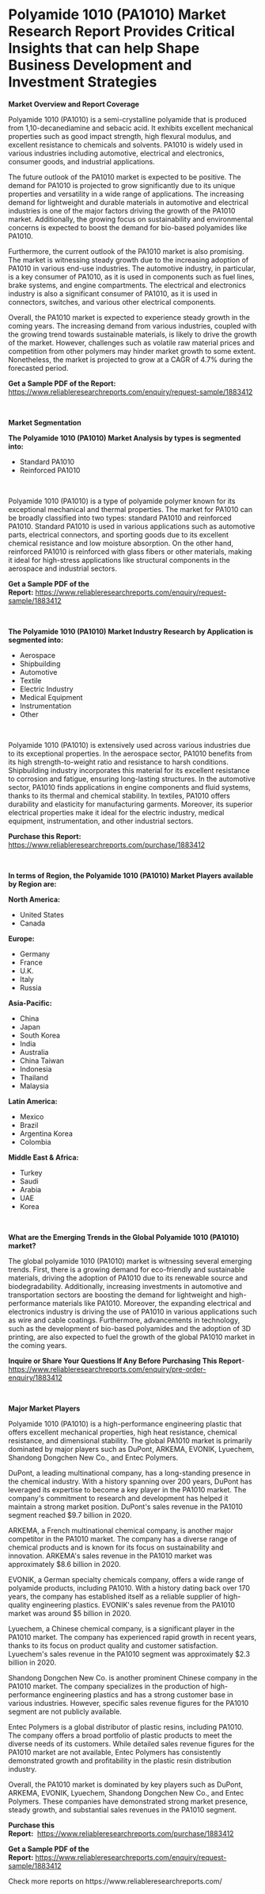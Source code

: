 <p><h1>Polyamide 1010 (PA1010) Market Research Report Provides Critical Insights that can help Shape Business Development and Investment Strategies</h1></p><p><strong>Market Overview and Report Coverage</strong></p>
<p><p>Polyamide 1010 (PA1010) is a semi-crystalline polyamide that is produced from 1,10-decanediamine and sebacic acid. It exhibits excellent mechanical properties such as good impact strength, high flexural modulus, and excellent resistance to chemicals and solvents. PA1010 is widely used in various industries including automotive, electrical and electronics, consumer goods, and industrial applications.</p><p>The future outlook of the PA1010 market is expected to be positive. The demand for PA1010 is projected to grow significantly due to its unique properties and versatility in a wide range of applications. The increasing demand for lightweight and durable materials in automotive and electrical industries is one of the major factors driving the growth of the PA1010 market. Additionally, the growing focus on sustainability and environmental concerns is expected to boost the demand for bio-based polyamides like PA1010.</p><p>Furthermore, the current outlook of the PA1010 market is also promising. The market is witnessing steady growth due to the increasing adoption of PA1010 in various end-use industries. The automotive industry, in particular, is a key consumer of PA1010, as it is used in components such as fuel lines, brake systems, and engine compartments. The electrical and electronics industry is also a significant consumer of PA1010, as it is used in connectors, switches, and various other electrical components.</p><p>Overall, the PA1010 market is expected to experience steady growth in the coming years. The increasing demand from various industries, coupled with the growing trend towards sustainable materials, is likely to drive the growth of the market. However, challenges such as volatile raw material prices and competition from other polymers may hinder market growth to some extent. Nonetheless, the market is projected to grow at a CAGR of 4.7% during the forecasted period.</p></p>
<p><strong>Get a Sample PDF of the Report:</strong> <a href="https://www.reliableresearchreports.com/enquiry/request-sample/1883412">https://www.reliableresearchreports.com/enquiry/request-sample/1883412</a></p>
<p>&nbsp;</p>
<p><strong>Market Segmentation</strong></p>
<p><strong>The Polyamide 1010 (PA1010) Market Analysis by types is segmented into:</strong></p>
<p><ul><li>Standard PA1010</li><li>Reinforced PA1010</li></ul></p>
<p>&nbsp;</p>
<p><p>Polyamide 1010 (PA1010) is a type of polyamide polymer known for its exceptional mechanical and thermal properties. The market for PA1010 can be broadly classified into two types: standard PA1010 and reinforced PA1010. Standard PA1010 is used in various applications such as automotive parts, electrical connectors, and sporting goods due to its excellent chemical resistance and low moisture absorption. On the other hand, reinforced PA1010 is reinforced with glass fibers or other materials, making it ideal for high-stress applications like structural components in the aerospace and industrial sectors.</p></p>
<p><strong>Get a Sample PDF of the Report:</strong>&nbsp;<a href="https://www.reliableresearchreports.com/enquiry/request-sample/1883412">https://www.reliableresearchreports.com/enquiry/request-sample/1883412</a></p>
<p>&nbsp;</p>
<p><strong>The Polyamide 1010 (PA1010) Market Industry Research by Application is segmented into:</strong></p>
<p><ul><li>Aerospace</li><li>Shipbuilding</li><li>Automotive</li><li>Textile</li><li>Electric Industry</li><li>Medical Equipment</li><li>Instrumentation</li><li>Other</li></ul></p>
<p>&nbsp;</p>
<p><p>Polyamide 1010 (PA1010) is extensively used across various industries due to its exceptional properties. In the aerospace sector, PA1010 benefits from its high strength-to-weight ratio and resistance to harsh conditions. Shipbuilding industry incorporates this material for its excellent resistance to corrosion and fatigue, ensuring long-lasting structures. In the automotive sector, PA1010 finds applications in engine components and fluid systems, thanks to its thermal and chemical stability. In textiles, PA1010 offers durability and elasticity for manufacturing garments. Moreover, its superior electrical properties make it ideal for the electric industry, medical equipment, instrumentation, and other industrial sectors.</p></p>
<p><strong>Purchase this Report:</strong>&nbsp; <a href="https://www.reliableresearchreports.com/purchase/1883412">https://www.reliableresearchreports.com/purchase/1883412</a></p>
<p>&nbsp;</p>
<p><strong>In terms of Region, the Polyamide 1010 (PA1010) Market Players available by Region are:</strong></p>
<p>
    <p> <strong> North America: </strong>
        <ul>
            <li>United States</li>
            <li>Canada</li>
        </ul>
        </p> 
    <p> <strong> Europe: </strong>
        <ul>
            <li>Germany</li>
            <li>France</li>
            <li>U.K.</li>
            <li>Italy</li>
            <li>Russia</li>
        </ul>
        </p> 
    <p> <strong> Asia-Pacific: </strong>
        <ul>
            <li>China</li>
            <li>Japan</li>
            <li>South Korea</li>
            <li>India</li>
            <li>Australia</li>
            <li>China Taiwan</li>
            <li>Indonesia</li>
            <li>Thailand</li>
            <li>Malaysia</li>
        </ul>
        </p> 
    <p> <strong> Latin America: </strong>
        <ul>
            <li>Mexico</li>
            <li>Brazil</li>
            <li>Argentina Korea</li>
            <li>Colombia</li>
        </ul>
        </p> 
    <p> <strong> Middle East & Africa: </strong>
        <ul>
            <li>Turkey</li>
            <li>Saudi</li>
            <li>Arabia</li>
            <li>UAE</li>
            <li>Korea</li>
        </ul>
    </p>
    </p>
<p>&nbsp;</p>
<p><strong>What are the Emerging Trends in the Global Polyamide 1010 (PA1010) market?</strong></p>
<p><p>The global polyamide 1010 (PA1010) market is witnessing several emerging trends. First, there is a growing demand for eco-friendly and sustainable materials, driving the adoption of PA1010 due to its renewable source and biodegradability. Additionally, increasing investments in automotive and transportation sectors are boosting the demand for lightweight and high-performance materials like PA1010. Moreover, the expanding electrical and electronics industry is driving the use of PA1010 in various applications such as wire and cable coatings. Furthermore, advancements in technology, such as the development of bio-based polyamides and the adoption of 3D printing, are also expected to fuel the growth of the global PA1010 market in the coming years.</p></p>
<p><strong>Inquire or Share Your Questions If Any Before Purchasing This Report</strong>- <a href="https://www.reliableresearchreports.com/enquiry/pre-order-enquiry/1883412">https://www.reliableresearchreports.com/enquiry/pre-order-enquiry/1883412</a></p>
<p>&nbsp;</p>
<p><strong>Major Market Players</strong></p>
<p><p>Polyamide 1010 (PA1010) is a high-performance engineering plastic that offers excellent mechanical properties, high heat resistance, chemical resistance, and dimensional stability. The global PA1010 market is primarily dominated by major players such as DuPont, ARKEMA, EVONIK, Lyuechem, Shandong Dongchen New Co., and Entec Polymers.</p><p>DuPont, a leading multinational company, has a long-standing presence in the chemical industry. With a history spanning over 200 years, DuPont has leveraged its expertise to become a key player in the PA1010 market. The company's commitment to research and development has helped it maintain a strong market position. DuPont's sales revenue in the PA1010 segment reached $9.7 billion in 2020.</p><p>ARKEMA, a French multinational chemical company, is another major competitor in the PA1010 market. The company has a diverse range of chemical products and is known for its focus on sustainability and innovation. ARKEMA's sales revenue in the PA1010 market was approximately $8.6 billion in 2020.</p><p>EVONIK, a German specialty chemicals company, offers a wide range of polyamide products, including PA1010. With a history dating back over 170 years, the company has established itself as a reliable supplier of high-quality engineering plastics. EVONIK's sales revenue from the PA1010 market was around $5 billion in 2020.</p><p>Lyuechem, a Chinese chemical company, is a significant player in the PA1010 market. The company has experienced rapid growth in recent years, thanks to its focus on product quality and customer satisfaction. Lyuechem's sales revenue in the PA1010 segment was approximately $2.3 billion in 2020.</p><p>Shandong Dongchen New Co. is another prominent Chinese company in the PA1010 market. The company specializes in the production of high-performance engineering plastics and has a strong customer base in various industries. However, specific sales revenue figures for the PA1010 segment are not publicly available.</p><p>Entec Polymers is a global distributor of plastic resins, including PA1010. The company offers a broad portfolio of plastic products to meet the diverse needs of its customers. While detailed sales revenue figures for the PA1010 market are not available, Entec Polymers has consistently demonstrated growth and profitability in the plastic resin distribution industry.</p><p>Overall, the PA1010 market is dominated by key players such as DuPont, ARKEMA, EVONIK, Lyuechem, Shandong Dongchen New Co., and Entec Polymers. These companies have demonstrated strong market presence, steady growth, and substantial sales revenues in the PA1010 segment.</p></p>
<p><strong>Purchase this Report:</strong>&nbsp;&nbsp;<a href="https://www.reliableresearchreports.com/purchase/1883412">https://www.reliableresearchreports.com/purchase/1883412</a></p>
<p></p>
<p><strong>Get a Sample PDF of the Report:</strong>&nbsp;<a href="https://www.reliableresearchreports.com/enquiry/request-sample/1883412">https://www.reliableresearchreports.com/enquiry/request-sample/1883412</a></p>
<p>Check more reports on https://www.reliableresearchreports.com/</p>
